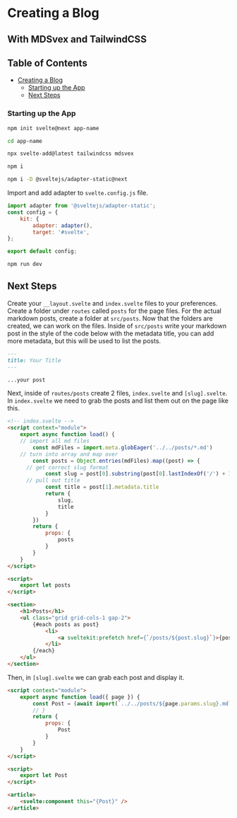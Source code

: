 # Creating a Blog

## With MDSvex and TailwindCSS

## Table of Contents

- [Creating a Blog](#creating-a-blog)
  - [Starting up the App](#starting-up-the-app)
  - [Next Steps](#next-steps)

### Starting up the App

```bash
npm init svelte@next app-name
```

```bash
cd app-name
```

```bash
npx svelte-add@latest tailwindcss mdsvex
```

```bash
npm i
```

```bash
npm i -D @sveltejs/adapter-static@next
```

Import and add adapter to `svelte.config.js` file.

```js
import adapter from '@sveltejs/adapter-static';
const config = {
	kit: {
		adapter: adapter(),
		target: '#svelte',
};

export default config;
```

```bash
npm run dev
```

## Next Steps

Create your `__layout.svelte` and `index.svelte` files to your preferences. Create a folder under `routes` called `posts` for the page files. For the actual markdown posts, create a folder at `src/posts`. Now that the folders are created, we can work on the files. Inside of `src/posts` write your markdown post in the style of the code below with the metadata title, you can add more metadata, but this will be used to list the posts.

```markdown
---
title: Your Title
---

...your post
```

Next, inside of `routes/posts` create 2 files, `index.svelte` and `[slug].svelte`. In `index.svelte` we need to grab the posts and list them out on the page like this.

```html
<!-- index.svelte -->
<script context="module">
	export async function load() {
    // import all md files
		const mdFiles = import.meta.globEager('../../posts/*.md')
    // turn into array and map over
		const posts = Object.entries(mdFiles).map((post) => {
      // get correct slug format
			const slug = post[0].substring(post[0].lastIndexOf('/') + 1).replace('.md', '')
      // pull out title
			const title = post[1].metadata.title
			return {
				slug,
				title
			}
		})
		return {
			props: {
				posts
			}
		}
	}
</script>

<script>
	export let posts
</script>

<section>
	<h1>Posts</h1>
	<ul class="grid grid-cols-1 gap-2">
		{#each posts as post}
			<li>
				<a sveltekit:prefetch href={`/posts/${post.slug}`}>{post.title}</a>
			</li>
		{/each}
	</ul>
</section>
```

Then, in `[slug].svelte` we can grab each post and display it.

```html
<script context="module">
	export async function load({ page }) {
		const Post = (await import(`../../posts/${page.params.slug}.md`)).default
		// }
		return {
			props: {
				Post
			}
		}
	}
</script>

<script>
	export let Post
</script>

<article>
	<svelte:component this="{Post}" />
</article>
```
